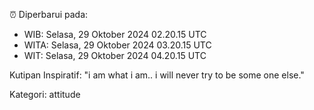 ⏰ Diperbarui pada:
- WIB: Selasa, 29 Oktober 2024 02.20.15 UTC
- WITA: Selasa, 29 Oktober 2024 03.20.15 UTC
- WIT: Selasa, 29 Oktober 2024 04.20.15 UTC

Kutipan Inspiratif:
"i am what i am.. i will never try to be some one else."


Kategori: attitude

